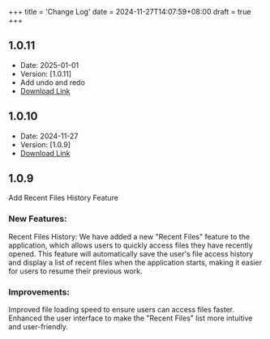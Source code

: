 +++
title = 'Change Log'
date = 2024-11-27T14:07:59+08:00
draft = true
+++

## 1.0.11

- Date: 2025-01-01
- Version: [1.0.11]
- Add undo and redo
- [Download Link](https://github.com/Easy-Hugo/release/releases)

## 1.0.10

- Date: 2024-11-27
- Version: [1.0.9]
- [Download Link](https://github.com/Easy-Hugo/release/releases)

## 1.0.9

Add Recent Files History Feature

### New Features:

Recent Files History: We have added a new "Recent Files" feature to the application, which allows users to quickly access files they have recently opened. This feature will automatically save the user's file access history and display a list of recent files when the application starts, making it easier for users to resume their previous work.

### Improvements:

Improved file loading speed to ensure users can access files faster.
Enhanced the user interface to make the "Recent Files" list more intuitive and user-friendly.
